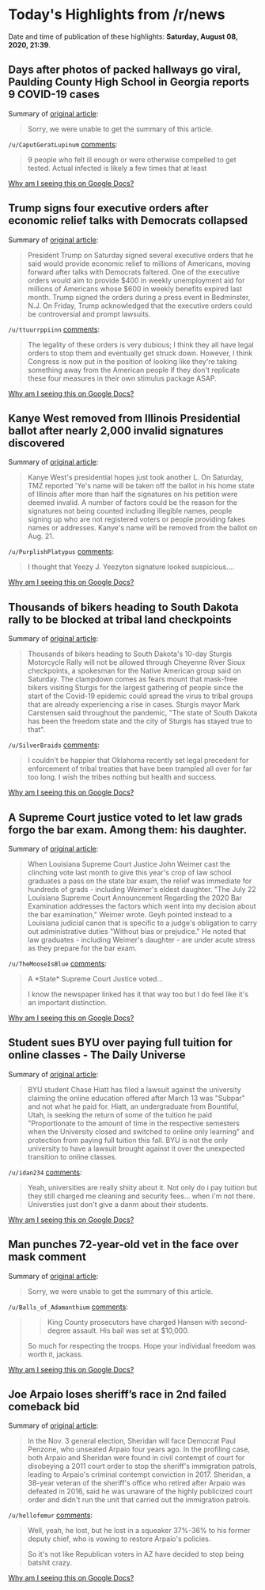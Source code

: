 # Today's Highlights from /r/news

Date and time of publication of these highlights: **Saturday, August 08, 2020, 21:39**.

## Days after photos of packed hallways go viral, Paulding County High School in Georgia reports 9 COVID-19 cases

Summary of [original article](https://www.wsbtv.com/news/local/paulding-county/days-after-photos-packed-hallways-go-viral-paulding-school-reports-9-covid-19-cases/X3FEDBYQ3FEA3F3TX5MMQD6E3Y):

> Sorry, we were unable to get the summary of this article.

`/u/CaputGeratLupinum` [comments](https://www.reddit.com/r/news/comments/i6aoxn/days_after_photos_of_packed_hallways_go_viral/):

> 9 people who felt ill enough or were otherwise compelled to get tested.  Actual infected is likely a few times that at least

[Why am I seeing this on Google Docs?](https://docs.google.com/document/d/1Dc6We63vOXIZsc0op-Bt4abqkYjXzOigalQqFxmvvbM/edit?usp=sharing)

## Trump signs four executive orders after economic relief talks with Democrats collapsed

Summary of [original article](https://www.washingtonpost.com/business/2020/08/08/trump-executive-order-coronavirus/):

> President Trump on Saturday signed several executive orders that he said would provide economic relief to millions of Americans, moving forward after talks with Democrats faltered. One of the executive orders would aim to provide $400 in weekly unemployment aid for millions of Americans whose $600 in weekly benefits expired last month. Trump signed the orders during a press event in Bedminster, N.J. On Friday, Trump acknowledged that the executive orders could be controversial and prompt lawsuits.

`/u/ttuurrppiinn` [comments](https://www.reddit.com/r/news/comments/i66mfc/trump_signs_four_executive_orders_after_economic/):

> The legality of these orders is very dubious; I think they all have legal orders to stop them and eventually get struck down. However, I think Congress is now put in the position of looking like they're taking something away from the American people if they don't replicate these four measures in their own stimulus package ASAP.

[Why am I seeing this on Google Docs?](https://docs.google.com/document/d/1Dc6We63vOXIZsc0op-Bt4abqkYjXzOigalQqFxmvvbM/edit?usp=sharing)

## Kanye West removed from Illinois Presidential ballot after nearly 2,000 invalid signatures discovered

Summary of [original article](https://www.xxlmag.com/kanye-west-illinois-ballot-invalid-signatures/):

> Kanye West's presidential hopes just took another L. On Saturday, TMZ reported 'Ye's name will be taken off the ballot in his home state of Illinois after more than half the signatures on his petition were deemed invalid. A number of factors could be the reason for the signatures not being counted including illegible names, people signing up who are not registered voters or people providing fakes names or addresses. Kanye's name will be removed from the ballot on Aug. 21.

`/u/PurplishPlatypus` [comments](https://www.reddit.com/r/news/comments/i62w9v/kanye_west_removed_from_illinois_presidential/):

> I thought that Yeezy J. Yeezyton signature looked suspicious....

[Why am I seeing this on Google Docs?](https://docs.google.com/document/d/1Dc6We63vOXIZsc0op-Bt4abqkYjXzOigalQqFxmvvbM/edit?usp=sharing)

## Thousands of bikers heading to South Dakota rally to be blocked at tribal land checkpoints

Summary of [original article](https://www.theguardian.com/us-news/2020/aug/08/thousands-bikers-outh-dakota-rally-to-be-blocked-tribal-land-checkpoints):

> Thousands of bikers heading to South Dakota's 10-day Sturgis Motorcycle Rally will not be allowed through Cheyenne River Sioux checkpoints, a spokesman for the Native American group said on Saturday. The clampdown comes as fears mount that mask-free bikers visiting Sturgis for the largest gathering of people since the start of the Covid-19 epidemic could spread the virus to tribal groups that are already experiencing a rise in cases. Sturgis mayor Mark Carstensen said throughout the pandemic, "The state of South Dakota has been the freedom state and the city of Sturgis has stayed true to that".

`/u/SilverBraids` [comments](https://www.reddit.com/r/news/comments/i65s7m/thousands_of_bikers_heading_to_south_dakota_rally/):

> I couldn't be happier that Oklahoma recently set legal precedent for enforcement of tribal treaties that have been trampled all over for far too long. I wish the tribes nothing but health and success.

[Why am I seeing this on Google Docs?](https://docs.google.com/document/d/1Dc6We63vOXIZsc0op-Bt4abqkYjXzOigalQqFxmvvbM/edit?usp=sharing)

## A Supreme Court justice voted to let law grads forgo the bar exam. Among them: his daughter.

Summary of [original article](https://www.nola.com/news/courts/article_c265f7fe-d8df-11ea-9e9e-3769a9dcf83b.html):

> When Louisiana Supreme Court Justice John Weimer cast the clinching vote last month to give this year's crop of law school graduates a pass on the state bar exam, the relief was immediate for hundreds of grads - including Weimer's eldest daughter. "The July 22 Louisiana Supreme Court Announcement Regarding the 2020 Bar Examination addresses the factors which went into my decision about the bar examination," Weimer wrote. Geyh pointed instead to a Louisiana judicial canon that is specific to a judge's obligation to carry out administrative duties "Without bias or prejudice." He noted that law graduates - including Weimer's daughter - are under acute stress as they prepare for the bar exam.

`/u/TheMooseIsBlue` [comments](https://www.reddit.com/r/news/comments/i61tdt/a_supreme_court_justice_voted_to_let_law_grads/):

> A \*State\* Supreme Court Justice voted...
> 
> I know the newspaper linked has it that way too but I do feel like it's an important distinction.

[Why am I seeing this on Google Docs?](https://docs.google.com/document/d/1Dc6We63vOXIZsc0op-Bt4abqkYjXzOigalQqFxmvvbM/edit?usp=sharing)

## Student sues BYU over paying full tuition for online classes - The Daily Universe

Summary of [original article](https://universe.byu.edu/2020/08/07/student-sues-byu-over-paying-full-tuition-for-online-classes/):

> BYU student Chase Hiatt has filed a lawsuit against the university claiming the online education offered after March 13 was "Subpar" and not what he paid for. Hiatt, an undergraduate from Bountiful, Utah, is seeking the return of some of the tuition he paid "Proportionate to the amount of time in the respective semesters when the University closed and switched to online only learning" and protection from paying full tuition this fall. BYU is not the only university to have a lawsuit brought against it over the unexpected transition to online classes.

`/u/idan234` [comments](https://www.reddit.com/r/news/comments/i64ho3/student_sues_byu_over_paying_full_tuition_for/):

> Yeah, universities are really shiity about it. Not only do i pay tuition but they still charged me cleaning and security fees... when i'm not there. Universties just don't give a danm about their students.

[Why am I seeing this on Google Docs?](https://docs.google.com/document/d/1Dc6We63vOXIZsc0op-Bt4abqkYjXzOigalQqFxmvvbM/edit?usp=sharing)

## Man punches 72-year-old vet in the face over mask comment

Summary of [original article](https://komonews.com/news/local/man-punches-72-year-old-vet-in-the-face-over-mask-comment):

> Sorry, we were unable to get the summary of this article.

`/u/Balls_of_Adamanthium` [comments](https://www.reddit.com/r/news/comments/i687cv/man_punches_72yearold_vet_in_the_face_over_mask/):

> >King County prosecutors have charged Hansen with second-degree assault. His bail was set at $10,000.
> 
> 
> So much for respecting the troops. Hope your individual freedom was worth it, jackass.

[Why am I seeing this on Google Docs?](https://docs.google.com/document/d/1Dc6We63vOXIZsc0op-Bt4abqkYjXzOigalQqFxmvvbM/edit?usp=sharing)

## Joe Arpaio loses sheriff’s race in 2nd failed comeback bid

Summary of [original article](https://apnews.com/7ee55d22b1ad5910bb42b64a78f714bf):

> In the Nov. 3 general election, Sheridan will face Democrat Paul Penzone, who unseated Arpaio four years ago. In the profiling case, both Arpaio and Sheridan were found in civil contempt of court for disobeying a 2011 court order to stop the sheriff's immigration patrols, leading to Arpaio's criminal contempt conviction in 2017. Sheridan, a 38-year veteran of the sheriff's office who retired after Arpaio was defeated in 2016, said he was unaware of the highly publicized court order and didn't run the unit that carried out the immigration patrols.

`/u/hellofemur` [comments](https://www.reddit.com/r/news/comments/i5xwon/joe_arpaio_loses_sheriffs_race_in_2nd_failed/):

> Well, yeah, he lost, but he lost in a squeaker 37%-36% to his former deputy chief, who is vowing to restore Arpaio's policies.   
> 
> So it's not like Republican voters in AZ have decided to stop being batshit crazy.

[Why am I seeing this on Google Docs?](https://docs.google.com/document/d/1Dc6We63vOXIZsc0op-Bt4abqkYjXzOigalQqFxmvvbM/edit?usp=sharing)

